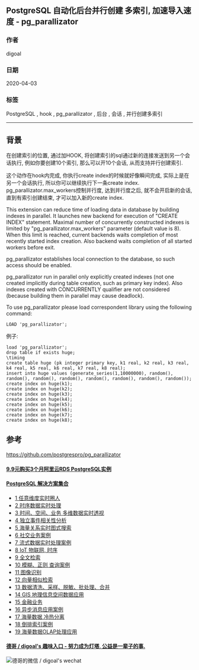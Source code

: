## PostgreSQL 自动化后台并行创建 多索引, 加速导入速度 - pg_parallizator
      
### 作者      
digoal      
      
### 日期      
2020-04-03      
      
### 标签      
PostgreSQL , hook , pg_parallizator , 后台 , 会话 , 并行创建多索引  
      
----      
      
## 背景      
在创建索引的位置, 通过加HOOK, 将创建索引的sql通过新的连接发送到另一个会话执行, 例如你要创建10个索引, 那么可以开10个会话, 从而支持并行创建索引.    
  
这个动作在hook内完成, 你执行create index的时候就好像瞬间完成, 实际上是在另一个会话执行, 所以你可以继续执行下一条create index. pg_parallizator.max_workers控制并行度, 达到并行度之后, 就不会开启新的会话, 直到有索引创建结束, 才可以加入新的create index.   
  
This extension can reduce time of loading data in database by building indexes in parallel. It launches new backend for execution of "CREATE INDEX" statement. Maximal number of concurrently constructed indexes is limited by "pg_parallizator.max_workers" parameter (default value is 8). When this limit is reached, current backends waits completion of most recently started index creation. Also backend waits completion of all started workers before exit.  
  
pg_parallizator establishes local connection to the database, so such access should be enabled.  
  
pg_parallizator run in parallel only explicitly created indexes (not one created implicitly during table creation, such as primary key index). Also indexes created with CONCURRENTLY qualifier are not considered (because building them in parallel may cause deadlock).  
  
To use pg_parallizator please load correspondent library using the following command:  
  
```  
LOAD 'pg_parallizator';  
```  
  
例子:  
  
```  
load 'pg_parallizator';  
drop table if exists huge;  
\timing  
create table huge (pk integer primary key, k1 real, k2 real, k3 real, k4 real, k5 real, k6 real, k7 real, k8 real);  
insert into huge values (generate_series(1,10000000), random(), random(), random(), random(), random(), random(), random(), random());  
create index on huge(k1);  
create index on huge(k2);  
create index on huge(k3);  
create index on huge(k4);  
create index on huge(k5);  
create index on huge(k6);  
create index on huge(k7);  
create index on huge(k8);  
```  
  
## 参考      
https://github.com/postgrespro/pg_parallizator  
      
      
  
  
  
  
  
  
  
  
  
  
  
  
  
  
  
  
  
  
  
  
  
  
  
  
  
#### [9.9元购买3个月阿里云RDS PostgreSQL实例](https://www.aliyun.com/database/postgresqlactivity "57258f76c37864c6e6d23383d05714ea")
  
  
#### [PostgreSQL 解决方案集合](https://yq.aliyun.com/topic/118 "40cff096e9ed7122c512b35d8561d9c8")
- [1 任意维度实时圈人](https://yq.aliyun.com/topic/118 "40cff096e9ed7122c512b35d8561d9c8")
- [2 时序数据实时处理](https://yq.aliyun.com/topic/118 "40cff096e9ed7122c512b35d8561d9c8")
- [3 时间、空间、业务 多维数据实时透视](https://yq.aliyun.com/topic/118 "40cff096e9ed7122c512b35d8561d9c8")
- [4 独立事件相关性分析](https://yq.aliyun.com/topic/118 "40cff096e9ed7122c512b35d8561d9c8")
- [5 海量关系实时图式搜索](https://yq.aliyun.com/topic/118 "40cff096e9ed7122c512b35d8561d9c8")
- [6 社交业务案例](https://yq.aliyun.com/topic/118 "40cff096e9ed7122c512b35d8561d9c8")
- [7 流式数据实时处理案例](https://yq.aliyun.com/topic/118 "40cff096e9ed7122c512b35d8561d9c8")
- [8 IoT 物联网, 时序](https://yq.aliyun.com/topic/118 "40cff096e9ed7122c512b35d8561d9c8")
- [9 全文检索](https://yq.aliyun.com/topic/118 "40cff096e9ed7122c512b35d8561d9c8")
- [10 模糊、正则 查询案例](https://yq.aliyun.com/topic/118 "40cff096e9ed7122c512b35d8561d9c8")
- [11 图像识别](https://yq.aliyun.com/topic/118 "40cff096e9ed7122c512b35d8561d9c8")
- [12 向量相似检索](https://yq.aliyun.com/topic/118 "40cff096e9ed7122c512b35d8561d9c8")
- [13 数据清洗、采样、脱敏、批处理、合并](https://yq.aliyun.com/topic/118 "40cff096e9ed7122c512b35d8561d9c8")
- [14 GIS 地理信息空间数据应用](https://yq.aliyun.com/topic/118 "40cff096e9ed7122c512b35d8561d9c8")
- [15 金融业务](https://yq.aliyun.com/topic/118 "40cff096e9ed7122c512b35d8561d9c8")
- [16 异步消息应用案例](https://yq.aliyun.com/topic/118 "40cff096e9ed7122c512b35d8561d9c8")
- [17 海量数据 冷热分离](https://yq.aliyun.com/topic/118 "40cff096e9ed7122c512b35d8561d9c8")
- [18 倒排索引案例](https://yq.aliyun.com/topic/118 "40cff096e9ed7122c512b35d8561d9c8")
- [19 海量数据OLAP处理应用](https://yq.aliyun.com/topic/118 "40cff096e9ed7122c512b35d8561d9c8")
  
  
#### [德哥 / digoal's 趣味入口 - 努力成为灯塔, 公益是一辈子的事.](https://github.com/digoal/blog/blob/master/README.md "22709685feb7cab07d30f30387f0a9ae")
  
  
![德哥的微信 / digoal's wechat](../pic/digoal_weixin.jpg "f7ad92eeba24523fd47a6e1a0e691b59")
  
